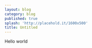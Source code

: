 ```yaml
---
layout: blog
category: blog
published: true
splash: 'http://placehold.it/1600x500'
title: Untitled
---
```


Hello world
